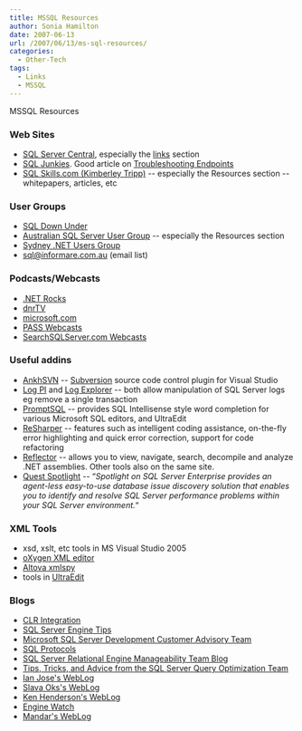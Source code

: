 ```yaml
---
title: MSSQL Resources
author: Sonia Hamilton
date: 2007-06-13
url: /2007/06/13/ms-sql-resources/
categories:
  - Other-Tech
tags:
  - Links
  - MSSQL
---
```

MSSQL Resources

<!--more-->

### Web Sites

  * [SQL Server Central][1], especially the [links][2] section
  * [SQL Junkies][3]. Good article on [Troubleshooting Endpoints][4]
  * [SQL Skills.com (Kimberley Tripp)][5] -- especially the Resources section -- whitepapers, articles, etc

### <!--more-->User Groups

  * [SQL Down Under][6]
  * [Australian SQL Server User Group][7] -- especially the Resources section
  * [Sydney .NET Users Group][8]
  * sql@informare.com.au (email list)

### Podcasts/Webcasts

  * [.NET Rocks][9]
  * [dnrTV][10]
  * [microsoft.com][11]
  * [PASS Webcasts][12]
  * [SearchSQLServer.com Webcasts][13]

### Useful addins

  * [AnkhSVN][14] -- [Subversion][15] source code control plugin for Visual Studio
  * [Log PI][16] and [Log Explorer][17] -- both allow manipulation of SQL Server logs eg remove a single transaction
  * [PromptSQL][18] -- provides SQL Intellisense style word completion for various Microsoft SQL editors, and UltraEdit
  * [ReSharper][19] -- features such as intelligent coding assistance, on-the-fly error highlighting and quick error correction, support for code refactoring
  * [Reflector][20] -- allows you to view, navigate, search, decompile and analyze .NET assemblies. Other tools also on the same site.
  * [Quest Spotlight][21] -- &#8220;*Spotlight on SQL Server Enterprise provides an agent-less easy-to-use database issue discovery solution that enables you to identify and resolve SQL Server performance problems within your SQL Server environment.*&#8220;

### XML Tools

  * xsd, xslt, etc tools in MS Visual Studio 2005
  * [oXygen XML editor][22]
  * [Altova xmlspy][23]
  * tools in [UltraEdit][24]

### Blogs

  * [CLR Integration][25]
  * [SQL Server Engine Tips][26]
  * [Microsoft SQL Server Development Customer Advisory Team][27]
  * [SQL Protocols][28]
  * [SQL Server Relational Engine Manageability Team Blog][29]
  * [Tips, Tricks, and Advice from the SQL Server Query Optimization Team][30]
  * [Ian Jose's WebLog][31]
  * [Slava Oks's WebLog][32]
  * [Ken Henderson's WebLog][33]
  * [Engine Watch][34]
  * [Mandar's WebLog][35]

 [1]: http://www.sqlservercentral.com/
 [2]: http://www.sqlservercentral.com/other/links.asp
 [3]: http://sqljunkies.com
 [4]: http://sqljunkies.com/Article/5CCAC423-1407-4A36-AF71-ED6A67D9646A.scuk
 [5]: http://sqlskills.com/
 [6]: http://www.sqldownunder.com/
 [7]: http://www.sqlserver.org.au/
 [8]: http://www.ssw.com.au/ssw/netug/
 [9]: http://dotnetrocks.com/archives.aspx
 [10]: http://dnrtv.com/
 [11]: http://www.microsoft.com/events/podcasts/default.mspx#ITMgrMicrosoftSQLServer2005
 [12]: http://www.sqlpass.org/webcasts.html
 [13]: http://searchsqlserver.bitpipe.com/webcasts?asrc=SS_NAV_WC
 [14]: http://ankhsvn.tigris.org/
 [15]: http://subversion.tigris.org/
 [16]: http://www.logpi.com
 [17]: http://www.lumigent.com/products/le_sql.html
 [18]: http://promptsql.com/
 [19]: http://www.jetbrains.com/resharper/
 [20]: http://aisto.com/roeder/dotnet/
 [21]: http://www.quest.com/spotlight-on-sql-server-enterprise/
 [22]: http://www.oxygenxml.com/
 [23]: http://www.altova.com/products/xmlspy/xml_editor.html
 [24]: http://www.ultraedit.com/
 [25]: http://blogs.msdn.com/sqlclr/
 [26]: http://blogs.msdn.com/sqltips/
 [27]: http://blogs.msdn.com/sqlcat/
 [28]: http://blogs.msdn.com/sql%5Fprotocols/
 [29]: http://blogs.msdn.com/sqlrem/
 [30]: http://blogs.msdn.com/queryoptteam/
 [31]: http://blogs.msdn.com/ianjo/
 [32]: http://blogs.msdn.com/slavao/
 [33]: http://blogs.msdn.com/khen1234/
 [34]: http://blogs.msdn.com/weix/
 [35]: http://blogs.msdn.com/mandar/default.aspx
